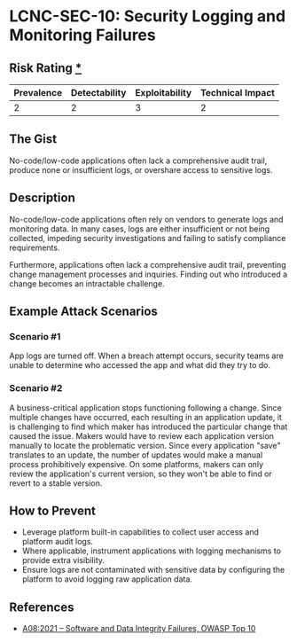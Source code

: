# LCNC-SEC-10: Security Logging and Monitoring Failures

## Risk Rating [*](https://owasp.org/www-project-top-ten/2017/Note_About_Risks)

| Prevalence | Detectability | Exploitability | Technical Impact |
| --- | --- | --- | --- |
| 2 | 2 | 3 | 2 |

## The Gist

No-code/low-code applications often lack a comprehensive audit trail, produce none or insufficient logs, or overshare access to sensitive logs.

## Description

No-code/low-code applications often rely on vendors to generate logs and monitoring data.
In many cases, logs are either insufficient or not being collected, impeding security investigations and failing to satisfy compliance requirements.

Furthermore, applications often lack a comprehensive audit trail, preventing change management processes and inquiries.
Finding out who introduced a change becomes an intractable challenge.

## Example Attack Scenarios

### Scenario #1

App logs are turned off.
When a breach attempt occurs, security teams are unable to determine who accessed the app and what did they try to do. 

### Scenario #2

A business-critical application stops functioning following a change.
Since multiple changes have occurred, each resulting in an application update, it is challenging to find which maker has introduced the particular change that caused the issue.
Makers would have to review each application version manually to locate the problematic version.
Since every application "save" translates to an update, the number of updates would make a manual process prohibitively expensive.
On some platforms, makers can only review the application's current version, so they won't be able to find or revert to a stable version.

## How to Prevent

- Leverage platform built-in capabilities to collect user access and platform audit logs.
- Where applicable, instrument applications with logging mechanisms to provide extra visibility.
- Ensure logs are not contaminated with sensitive data by configuring the platform to avoid logging raw application data.

## References

- [A08:2021 – Software and Data Integrity Failures, OWASP Top 10](https://owasp.org/Top10/A08_2021-Software_and_Data_Integrity_Failures/)